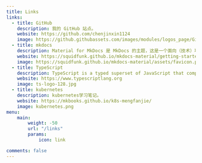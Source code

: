 ```yaml
---
title: Links
links:
  - title: GitHub
    description: 我的 GitHub 站点。
    website: https://github.com/chenjinxin1124
    image: https://github.githubassets.com/images/modules/logos_page/GitHub-Mark.png
  - title: mkdocs
    description: Material for MkDocs 是 MkDocs 的主题，这是一个面向（技术）项目文档的静态站点生成器。如果您熟悉 Python，则可以使用 Python 包管理器 pip 安装 Material for MkDocs。如果没有，我们建议使用 docker。
    website: https://squidfunk.github.io/mkdocs-material/getting-started/
    image: https://squidfunk.github.io/mkdocs-material/assets/favicon.png
  - title: TypeScript
    description: TypeScript is a typed superset of JavaScript that compiles to plain JavaScript.
    website: https://www.typescriptlang.org
    image: ts-logo-128.jpg
  - title: kubernetes
    description: kubernetes学习笔记。
    website: https://mkbooks.github.io/k8s-mengfanjie/
    image: kubernetes.png
menu:
    main: 
        weight: -50
        url: "/links"
        params:
            icon: link

comments: false
---
```

